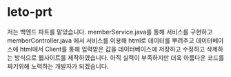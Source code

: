 # leto-prt

저는 백엔드 파트를 맡았습니다.
memberService.java를 통해 서비스를 구현하고 memberController.java 에서 서비스를 이용해 html로 데이터를 뿌려주고 데이터베이스에 html에서 Client를 통해 입력받은 값을 데이터베이스에 저장하고 수정하고 삭제하는 방식으로 웹사이트를 제작하였습니다. 
아직 실력이 부족하지만 더욱 아름다운 코드를 짜기위해 노력하는 개발자가 되겠습니다.

